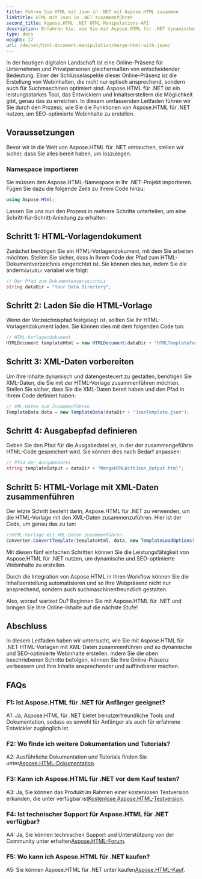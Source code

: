 ```yaml
---
title: Führen Sie HTML mit Json in .NET mit Aspose.HTML zusammen
linktitle: HTML mit Json in .NET zusammenführen
second_title: Aspose.HTML .NET HTML-Manipulations-API
description: Erfahren Sie, wie Sie mit Aspose.HTML für .NET dynamische Inhalte und Webinhalte erstellen. Stärken Sie Ihre Online-Präsenz und binden Sie Ihr Publikum ein.
type: docs
weight: 17
url: /de/net/html-document-manipulation/merge-html-with-json/
---
```


In der heutigen digitalen Landschaft ist eine Online-Präsenz für Unternehmen und Privatpersonen gleichermaßen von entscheidender Bedeutung. Einer der Schlüsselaspekte dieser Online-Präsenz ist die Erstellung von Webinhalten, die nicht nur optisch ansprechend, sondern auch für Suchmaschinen optimiert sind. Aspose.HTML für .NET ist ein leistungsstarkes Tool, das Entwicklern und Inhaltserstellern die Möglichkeit gibt, genau das zu erreichen. In diesem umfassenden Leitfaden führen wir Sie durch den Prozess, wie Sie die Funktionen von Aspose.HTML für .NET nutzen, um SEO-optimierte Webinhalte zu erstellen. 

## Voraussetzungen

Bevor wir in die Welt von Aspose.HTML für .NET eintauchen, stellen wir sicher, dass Sie alles bereit haben, um loszulegen:

### Namespace importieren

Sie müssen den Aspose.HTML-Namespace in Ihr .NET-Projekt importieren. Fügen Sie dazu die folgende Zeile zu Ihrem Code hinzu:

```csharp
using Aspose.Html;
```

Lassen Sie uns nun den Prozess in mehrere Schritte unterteilen, um eine Schritt-für-Schritt-Anleitung zu erhalten:

## Schritt 1: HTML-Vorlagendokument

Zunächst benötigen Sie ein HTML-Vorlagendokument, mit dem Sie arbeiten möchten. Stellen Sie sicher, dass in Ihrem Code der Pfad zum HTML-Dokumentverzeichnis eingerichtet ist. Sie können dies tun, indem Sie die ändern`dataDir` variabel wie folgt:

```csharp
// Der Pfad zum Dokumentenverzeichnis
string dataDir = "Your Data Directory";
```

## Schritt 2: Laden Sie die HTML-Vorlage

Wenn der Verzeichnispfad festgelegt ist, sollten Sie Ihr HTML-Vorlagendokument laden. Sie können dies mit dem folgenden Code tun:

```csharp
// HTML-Vorlagendokument
HTMLDocument templateHtml = new HTMLDocument(dataDir + "HTMLTemplateForJson.html");
```

## Schritt 3: XML-Daten vorbereiten

Um Ihre Inhalte dynamisch und datengesteuert zu gestalten, benötigen Sie XML-Daten, die Sie mit der HTML-Vorlage zusammenführen möchten. Stellen Sie sicher, dass Sie die XML-Daten bereit haben und den Pfad in Ihrem Code definiert haben:

```csharp
// XML-Daten zum Zusammenführen
TemplateData data = new TemplateData(dataDir + "JsonTemplate.json");
```

## Schritt 4: Ausgabepfad definieren

Geben Sie den Pfad für die Ausgabedatei an, in der der zusammengeführte HTML-Code gespeichert wird. Sie können dies nach Bedarf anpassen:

```csharp
// Pfad der Ausgabedatei
string templateOutput = dataDir + "MergeHTMLWithJson_Output.html";
```

## Schritt 5: HTML-Vorlage mit XML-Daten zusammenführen

Der letzte Schritt besteht darin, Aspose.HTML für .NET zu verwenden, um die HTML-Vorlage mit den XML-Daten zusammenzuführen. Hier ist der Code, um genau das zu tun:

```csharp
//HTML-Vorlage mit XML-Daten zusammenführen
Converter.ConvertTemplate(templateHtml, data, new TemplateLoadOptions(), templateOutput);
```

Mit diesen fünf einfachen Schritten können Sie die Leistungsfähigkeit von Aspose.HTML für .NET nutzen, um dynamische und SEO-optimierte Webinhalte zu erstellen. 

Durch die Integration von Aspose.HTML in Ihren Workflow können Sie die Inhaltserstellung automatisieren und so Ihre Webpräsenz nicht nur ansprechend, sondern auch suchmaschinenfreundlich gestalten. 

Also, worauf wartest Du? Beginnen Sie mit Aspose.HTML für .NET und bringen Sie Ihre Online-Inhalte auf die nächste Stufe!

## Abschluss

In diesem Leitfaden haben wir untersucht, wie Sie mit Aspose.HTML für .NET HTML-Vorlagen mit XML-Daten zusammenführen und so dynamische und SEO-optimierte Webinhalte erstellen. Indem Sie die oben beschriebenen Schritte befolgen, können Sie Ihre Online-Präsenz verbessern und Ihre Inhalte ansprechender und auffindbarer machen.

## FAQs

### F1: Ist Aspose.HTML für .NET für Anfänger geeignet?

A1: Ja, Aspose.HTML für .NET bietet benutzerfreundliche Tools und Dokumentation, sodass es sowohl für Anfänger als auch für erfahrene Entwickler zugänglich ist.

### F2: Wo finde ich weitere Dokumentation und Tutorials?

A2: Ausführliche Dokumentation und Tutorials finden Sie unter[Aspose.HTML-Dokumentation](https://reference.aspose.com/html/net/).

### F3: Kann ich Aspose.HTML für .NET vor dem Kauf testen?

 A3: Ja, Sie können das Produkt im Rahmen einer kostenlosen Testversion erkunden, die unter verfügbar ist[Kostenlose Aspose.HTML-Testversion](https://releases.aspose.com/).

### F4: Ist technischer Support für Aspose.HTML für .NET verfügbar?

 A4: Ja, Sie können technischen Support und Unterstützung von der Community unter erhalten[Aspose.HTML-Forum](https://forum.aspose.com/).

### F5: Wo kann ich Aspose.HTML für .NET kaufen?

 A5: Sie können Aspose.HTML für .NET unter kaufen[Aspose.HTML-Kauf](https://purchase.aspose.com/buy).